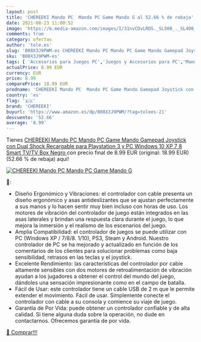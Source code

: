 ```yaml
---
layout: post
title: 'CHEREEKI Mando PC  Mando PC Game Mando G al 52.66 % de rebaja'
date: 2021-08-23 11:00:52
image: 'https://m.media-amazon.com/images/I/31nvCDvLRDS._SL500_._SL400_.jpg'
comments: true
category: ofertas
author: 'tole.es'
slug: 'B08X3J9PWM-es CHEREEKI Mando PC Mando PC Game Mando Gamepad Joystick con...'
sku: 'B08X3J9PWM-es'
tags: [ 'Accesorios para Juegos PC','Juegos y Accesorios para PC','Mandos de juego para PC','Mandos para PC','Videojuegos','chereeki','smart','tv', ]
actualPrice: 8.99 EUR
currency: EUR
price: 8.99
comparePrice: 18.99 EUR
prodname: 'CHEREEKI Mando PC  Mando PC Game Mando Gamepad Joystick con Dual Shock Recargable para Playstation 3 y PC Windows 10 XP 7 8 Smart TV/TV Box  Negro '
country: 'es'
flag: '🇪🇸'
brand: 'CHEREEKI'
buyurl: 'https://www.amazon.es/dp/B08X3J9PWM/?tag=tolees-21'
descuento: '52.66'
average: '8.99'
---
```


Tienes [CHEREEKI Mando PC  Mando PC Game Mando Gamepad Joystick con Dual Shock Recargable para Playstation 3 y PC Windows 10 XP 7 8 Smart TV/TV Box  Negro ](https://www.amazon.es/dp/B08X3J9PWM/?tag=tolees-21) con precio final de  8.99 EUR (original: 18.99 EUR) (52.66 %  de rebaja) aqui!

[![CHEREEKI Mando PC  Mando PC Game Mando G](https://m.media-amazon.com/images/I/31nvCDvLRDS._SL500_._SL400_.jpg)](https://www.amazon.es/dp/B08X3J9PWM/?tag=tolees-21)

🔎:

- Diseño Ergonómico y Vibraciones: el controlador con cable presenta un diseño ergonómico y asas antideslizantes que se ajustan perfectamente a sus manos y lo hacen sentir muy bien incluso con horas de uso. Los motores de vibración del controlador de juego están integrados en las asas laterales y brindan una respuesta clara durante el juego, lo que mejora la inmersión y el realismo de los escenarios del juego.
- Amplia Compatibilidad: el controlador de juegos se puede utilizar con PC (Windows XP / 7/8/8. 1/10), PS3, Steam y Android. Nuestro controlador de PC se ha mejorado y actualizado en función de los comentarios de los clientes para solucionar problemas como baja sensibilidad, retrasos en las teclas y el joystick.
- Excelente Rendimiento: las características del controlador por cable altamente sensibles con dos motores de retroalimentación de vibración ayudan a los jugadores a obtener el control del mundo del juego, dándoles una sensación impresionante como en el campo de batalla.
- Fácil de Usar: este controlador tiene un cable USB de 2 m que le permite extender el movimiento. Fácil de usar. Simplemente conecte el controlador con cable a su consola y comience su viaje de juego.
- Garantía de Por Vida: puede obtener un controlador confiable y de alta calidad. Si tiene alguna duda sobre la operación, no dude en contactarnos. Ofrecemos garantía de por vida.

[🛒 Comprar!!!](https://www.amazon.es/dp/B08X3J9PWM/?tag=tolees-21)
